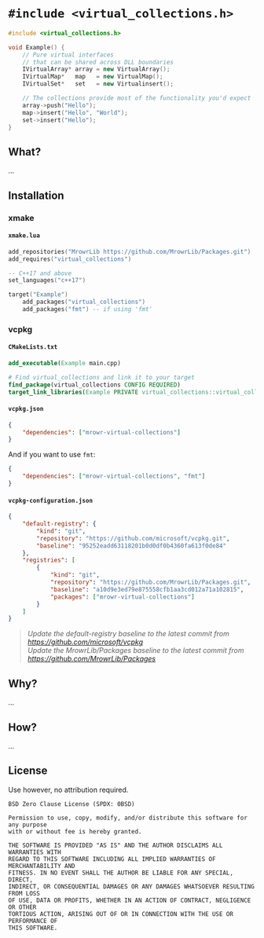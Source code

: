 # `#include <virtual_collections.h>`

```cpp
#include <virtual_collections.h>

void Example() {
    // Pure virtual interfaces
    // that can be shared across DLL boundaries
    IVirtualArray* array = new VirtualArray();
    IVirtualMap*   map   = new VirtualMap();
    IVirtualSet*   set   = new Virtualinsert();

    // The collections provide most of the functionality you'd expect
    array->push("Hello");
    map->insert("Hello", "World");
    set->insert("Hello");
}
```

## What?

...

## Installation

### xmake

#### `xmake.lua`

```lua
add_repositories("MrowrLib https://github.com/MrowrLib/Packages.git")
add_requires("virtual_collections")

-- C++17 and above
set_languages("c++17")

target("Example")
    add_packages("virtual_collections")
    add_packages("fmt") -- if using 'fmt'
```

### vcpkg

#### `CMakeLists.txt`

```cmake
add_executable(Example main.cpp)

# Find virtual_collections and link it to your target
find_package(virtual_collections CONFIG REQUIRED)
target_link_libraries(Example PRIVATE virtual_collections::virtual_collections)
```

#### `vcpkg.json`

```json
{
    "dependencies": ["mrowr-virtual-collections"]
}
```

And if you want to use `fmt`:

```json
{
    "dependencies": ["mrowr-virtual-collections", "fmt"]
}
```

#### `vcpkg-configuration.json`

```json
{
    "default-registry": {
        "kind": "git",
        "repository": "https://github.com/microsoft/vcpkg.git",
        "baseline": "95252eadd63118201b0d0df0b4360fa613f0de84"
    },
    "registries": [
        {
            "kind": "git",
            "repository": "https://github.com/MrowrLib/Packages.git",
            "baseline": "a10d9e3ed79e875558cfb1aa3cd012a71a102815",
            "packages": ["mrowr-virtual-collections"]
        }
    ]
}
```

> _Update the default-registry baseline to the latest commit from https://github.com/microsoft/vcpkg_  
> _Update the MrowrLib/Packages baseline to the latest commit from https://github.com/MrowrLib/Packages_

## Why?

...

## How?

...

## License

Use however, no attribution required.

```
BSD Zero Clause License (SPDX: 0BSD)

Permission to use, copy, modify, and/or distribute this software for any purpose
with or without fee is hereby granted.

THE SOFTWARE IS PROVIDED "AS IS" AND THE AUTHOR DISCLAIMS ALL WARRANTIES WITH
REGARD TO THIS SOFTWARE INCLUDING ALL IMPLIED WARRANTIES OF MERCHANTABILITY AND
FITNESS. IN NO EVENT SHALL THE AUTHOR BE LIABLE FOR ANY SPECIAL, DIRECT,
INDIRECT, OR CONSEQUENTIAL DAMAGES OR ANY DAMAGES WHATSOEVER RESULTING FROM LOSS
OF USE, DATA OR PROFITS, WHETHER IN AN ACTION OF CONTRACT, NEGLIGENCE OR OTHER
TORTIOUS ACTION, ARISING OUT OF OR IN CONNECTION WITH THE USE OR PERFORMANCE OF
THIS SOFTWARE.
```
